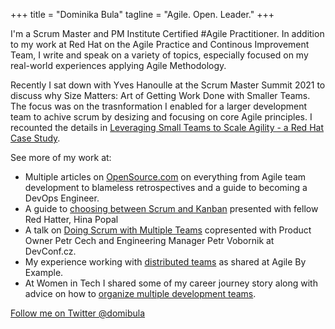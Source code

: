 +++
title = "Dominika Bula"
tagline = "Agile. Open. Leader."
+++

I'm a Scrum Master and PM Institute Certified #Agile Practitioner.  In addition to my work at Red Hat on the Agile Practice and Continous Improvement Team, I write and speak on a variety of topics, especially focused on my real-world experiences applying Agile Methodology.

Recently I sat down with Yves Hanoulle at the Scrum Master Summit 2021 to discuss why Size Matters: Art of Getting Work Done with Smaller Teams.  The focus was on the trasnformation I enabled for a larger development team to achive scrum by desizing and focusing on core Agile principles.  I recounted the details in [Leveraging Small Teams to Scale Agility - a Red Hat Case Study](https://www.infoq.com/articles/leverage-small-teams-scale-agility/?utm_campaign=infoq_content&utm_source=twitter&utm_medium=feed&utm_term=culture-methods).

See more of my work at:

* Multiple articles on [OpenSource.com](https://opensource.com/user_articles/212746/212746) on everything from Agile team development to blameless retrospectives and a guide to becoming a DevOps Engineer.
* A guide to [choosing between Scrum and Kanban](https://www.youtube.com/watch?v=01rMwjOw-7k) presented with fellow Red Hatter, Hina Popal
* A talk on [Doing Scrum with Multiple Teams](https://www.youtube.com/watch?v=sEuWfjqSALo) copresented with Product Owner Petr Cech and Engineering Manager Petr Vobornik at DevConf.cz.
* My experience working with [distributed teams](https://www.youtube.com/watch?v=65-vXRBTqJQ) as shared at Agile By Example.
* At Women in Tech I shared some of my career journey story along with advice on how to [organize multiple development teams](https://www.youtube.com/watch?v=0bmwToFuKGI_).

[Follow me on Twitter @domibula](https://twitter.com/domibula)
